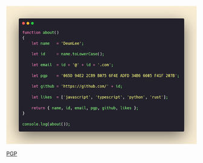 ![](https://raw.githubusercontent.com/deunlee/deunlee/main/about.png)

[PGP](https://keys.openpgp.org/search?q=065D94E22C89B0756F4EADFD34B66605F41F207B)

<!--
- 🔭 I’m currently working on ...
- 🌱 I’m currently learning ...
- 👯 I’m looking to collaborate on ...
- 🤔 I’m looking for help with ...
- 💬 Ask me about ...
- 📫 How to reach me: ...
- 😄 Pronouns: ...
- ⚡ Fun fact: ...
-->

<!-- https://carbon.now.sh/ -->

<!--
function about()
{
    let name   = 'DeunLee';
  
    let id     = name.toLowerCase();
  
    let email  = id + '@' + id + '.com';
 
    let pgp    = '065D 94E2 2C89 B075 6F4E ADFD 34B6 6605 F41F 207B';

    let github = 'https://github.com/' + id;
  
    let likes  = ['javascript', 'typescript', 'python', 'rust'];
  
    return { name, id, email, pgp, github, likes };
}

console.log(about());
-->
